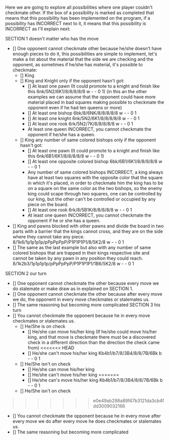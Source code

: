 Here we are going to explore all possibilities where one player couldn't checkmate other. If the box of a possibility is marked as completed that means that this possibility has been implemented on the program, if a possibility has INCORRECT next to it, it means that this possibility is INCORRECT as I'll explain next:

SECTION 1 doesn't matter who has the move
  - [] One opponent cannot checkmate other because he/she doesn't have enough pieces to do it, this possibilities are simple to implement, let's make a list about the material that the side we are checking and the opponent, as sometimes if he/she has material, it's possible to checkmate:
    - [] King
    - [] King and Knight only if the opponent hasn't got:
      - [] At least one pawn (It could promote to a knight and finish like this 6nk/5N2/6K1/8/8/8/8/8 w - - 0 1) (in this an the other examples we can assume that the opponent could have more material placed in bad squares making possible to checkmate the opponent even if he had ten queens or more)
      - [] At least one bishop 6bk/8/6NK/8/8/8/8/8 w - - 0 1
      - [] At least one knight 6nk/5N2/6K1/8/8/8/8/8 w - - 0 1
      - [] At least one rook 6rk/5N2/7K/8/8/8/8/8 w - - 0 1
      - At least one queen INCORRECT, you cannot checkmate the opponent if he/she has a queen.
    - [] King any number of same colored bishops only if the opponent hasn't got:
      - [] At least one pawn (It could promote to a knight and finish like this 6nk/6B1/6K1/8/8/8/8/8 w - - 0 1)
      - [] At least one opposite colored bishop 6bk/6B1/6K1/8/8/8/8/8 w - - 0 1
      - Any number of same colored bishops INCORRECT, a king always have at least two squares with the opposite color that the square in which it's placed, in order to checkmate him the king has to be on a square on the same color as the two bishops, so the enemy king could scape through two squares, one can be controlled by our king, but the other can't be controlled or occupied by any piece on the board.
      - [] At least one rook 6rk/8/5B1K/8/8/8/8/8 w - - 0 1
      - At least one queen INCORRECT, you cannot checkmate the opponent if he or she has a queen.
  - [] King and pawns blocked with other pawns and divide the board in two parts with a barrier that the kings cannot cross, and they are on the side where they cannot take any piece. 8/1k6/1p1p1p1p/pPpPpPpP/P1P1P1P1/8/5K2/8 w - - 0 1
  - [] The same as the last example but also with any number of same colored bishops that are trapped in their kings respective site and cannot be taken by any pawn in any position they could reach. 8/1k2b3/1p1p1p1p/pPpPpPpP/P1P1P1P1/1B6/5K2/8 w - - 0 1

SECTION 2 our turn
  - [] One opponent cannot checkmate the other because every move we do stalemate or make draw as in explained on SECTION 1.
  - [] One opponent cannot checkmate the other because after every move we do, the opponent in every move checkmates or stalemates us.
  - [] The same reasoning but becoming more complicated
SECTION 3 his turn
  - [] You cannot checkmate the opponent because he in every move checkmates or stalemates us.
    - [] He/She is on check
      - [] He/she can move his/her king (If he/she could move his/her king, and that move is checkmate there must be a discovered check in a different direction than the direction the check came from)
<<<<<<< HEAD
      - [] He/she can't move his/her king Kb4b1/b7/8/3B4/8/8/7B/6Bk b - - 0 1
    - [] He/She isn't on check
      - [] He/she can move his/her king
      - [] He/she can't move his/her king
=======
      - [] He/she can's move his/her king Kb4b1/b7/8/3B4/8/8/7B/6Bk b - - 0 1
    - [] He/She isn't on check
>>>>>>> e0e49ab298a89f47b3121da3cb4fdd3009032166
  - [] You cannot checkmate the opponent because he in every move after every move we do after every move he does checkmates or stalemates us.
  - [] The same reasoning but becoming more complicated
